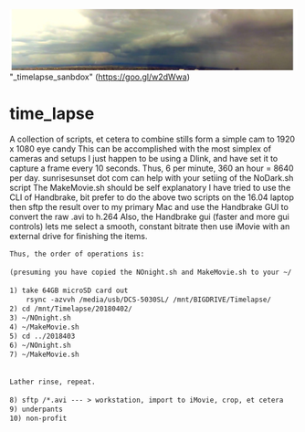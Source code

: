 ![Image ](/images/lightning.jpg)
"_timelapse_sanbdox"
(https://goo.gl/w2dWwa)
# time_lapse
A collection of scripts, et cetera to combine stills form a simple cam to 1920 x 1080 eye candy
	This can be accomplished with the most simplex of cameras and setups
	I just happen to be using a Dlink, and have set it to capture a frame every 10 seconds.
	Thus, 6 per minute, 360 an hour = 8640 per day.
	sunrisesunset dot com can help with your setiing of the NoDark.sh script
	The MakeMovie.sh should be self explanatory
	I have tried to use the CLI of Handbrake, bit prefer to do the above two scripts on the 16.04 laptop
	then sftp the result over to my primary Mac and use the Handbrake GUI to convert the raw .avi to h.264
	Also, the Handbrake gui (faster and more gui controls) lets me select a smooth, constant bitrate
	then use iMovie with an external drive for finishing the items.
	
	Thus, the order of operations is:

	(presuming you have copied the NOnight.sh and MakeMovie.sh to your ~/
	
	1) take 64GB microSD card out
		rsync -azvvh /media/usb/DCS-5030SL/	/mnt/BIGDRIVE/Timelapse/	
	2) cd /mnt/Timelapse/20180402/
	3) ~/NOnight.sh
	4) ~/MakeMovie.sh
	5) cd ../2018403
	6) ~/NOnight.sh
	7) ~/MakeMovie.sh


	Lather rinse, repeat.

	8) sftp /*.avi --- > workstation, import to iMovie, crop, et cetera
	9) underpants
	10) non-profit

	
